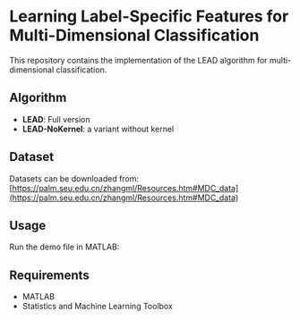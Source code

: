 # Learning Label-Specific Features for Multi-Dimensional Classification

This repository contains the implementation of the LEAD algorithm for multi-dimensional classification.

## Algorithm

- **LEAD**: Full version
- **LEAD-NoKernel**: a variant without kernel

## Dataset

Datasets can be downloaded from: [https://palm.seu.edu.cn/zhangml/Resources.htm#MDC_data](https://palm.seu.edu.cn/zhangml/Resources.htm#MDC_data)

## Usage

Run the demo file in MATLAB:

## Requirements

- MATLAB
- Statistics and Machine Learning Toolbox
